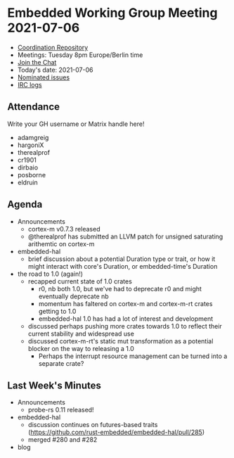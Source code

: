 # Embedded Working Group Meeting 2021-07-06

* [Coordination Repository]
* Meetings: Tuesday 8pm Europe/Berlin time
* [Join the Chat]
* Today's date: 2021-07-06
* [Nominated issues](https://github.com/search?q=org%3Arust-embedded+label%3Anominated+is%3Aopen&type=Issues)
* [IRC logs]

[Coordination Repository]: https://github.com/rust-embedded/wg
[Join the Chat]: https://riot.im/app/#/room/#rust-embedded:matrix.org
[IRC logs]: https://libera.irclog.whitequark.org/rust-embedded/2021-07-06

## Attendance

Write your GH username or Matrix handle here!

* adamgreig
* hargoniX
* therealprof
* cr1901
* dirbaio
* posborne
* eldruin

## Agenda

* Announcements
    * cortex-m v0.7.3 released
    * @therealprof has submitted an LLVM patch for unsigned saturating arithemtic on cortex-m
* embedded-hal
    * brief discussion about a potential Duration type or trait, or how it might interact with core's Duration, or embedded-time's Duration
* the road to 1.0 (again!)
    * recapped current state of 1.0 crates
        * r0, nb both 1.0, but we've had to deprecate r0 and might eventually deprecate nb
        * momentum has faltered on cortex-m and cortex-m-rt crates getting to 1.0
        * embedded-hal 1.0 has had a lot of interest and development
    * discussed perhaps pushing more crates towards 1.0 to reflect their current stability and widespread use
    * discussed cortex-m-rt's static mut transformation as a potential blocker on the way to releasing a 1.0
        * Perhaps the interrupt resource management can be turned into a separate crate?

## Last Week's Minutes

* Announcements
    * probe-rs 0.11 released!
* embedded-hal
    * discussion continues on futures-based traits (https://github.com/rust-embedded/embedded-hal/pull/285)
    * merged #280 and #282
* blog
